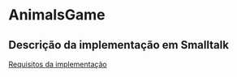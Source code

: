 AnimalsGame
===========

## Descrição da implementação em Smalltalk

[Requisitos da implementação](http://www.mimuw.edu.pl/~sl/teaching/00_01/Delfin_EC/BeginnersGuide/ProgrammingInSmalltalk.htm)

